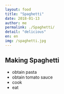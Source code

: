 ```yaml
---
layout: food
title: "Spaghetti"
date: 2018-01-13
author: me
permalink: ./Spaghetti/
detail: "delicious"
en: en
img: /spaghetti.jpg 
---
```




Making Spaghetti
--------------------

* obtain pasta
* obtain tomato sauce
* cook
* eat
